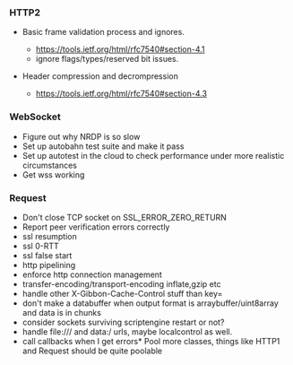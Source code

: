 ### HTTP2
* Basic frame validation process and ignores.
    * https://tools.ietf.org/html/rfc7540#section-4.1
    * ignore flags/types/reserved bit issues.

* Header compression and decrompression
    * https://tools.ietf.org/html/rfc7540#section-4.3

### WebSocket
* Figure out why NRDP is so slow
* Set up autobahn test suite and make it pass
* Set up autotest in the cloud to check performance under more realistic circumstances
* Get wss working

### Request

* Don't close TCP socket on SSL_ERROR_ZERO_RETURN
* Report peer verification errors correctly
* ssl resumption
* ssl 0-RTT
* ssl false start
* http pipelining
* enforce http connection management
* transfer-encoding/transport-encoding inflate,gzip etc
* handle other X-Gibbon-Cache-Control stuff than key=
* don't make a databuffer when output format is arraybuffer/uint8array and data is in chunks
* consider sockets surviving scriptengine restart or not?
* handle file:/// and data:/ urls, maybe localcontrol as well.
* call callbacks when I get errors* Pool more classes, things like HTTP1 and Request should be quite poolable